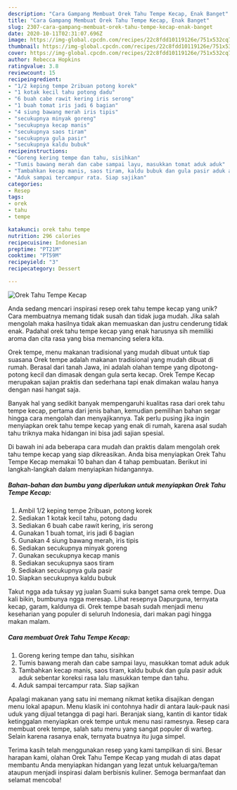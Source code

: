 ```yaml
---
description: "Cara Gampang Membuat Orek Tahu Tempe Kecap, Enak Banget"
title: "Cara Gampang Membuat Orek Tahu Tempe Kecap, Enak Banget"
slug: 2307-cara-gampang-membuat-orek-tahu-tempe-kecap-enak-banget
date: 2020-10-11T02:31:07.696Z
image: https://img-global.cpcdn.com/recipes/22c8fdd10119126e/751x532cq70/orek-tahu-tempe-kecap-foto-resep-utama.jpg
thumbnail: https://img-global.cpcdn.com/recipes/22c8fdd10119126e/751x532cq70/orek-tahu-tempe-kecap-foto-resep-utama.jpg
cover: https://img-global.cpcdn.com/recipes/22c8fdd10119126e/751x532cq70/orek-tahu-tempe-kecap-foto-resep-utama.jpg
author: Rebecca Hopkins
ratingvalue: 3.8
reviewcount: 15
recipeingredient:
- "1/2 keping tempe 2ribuan potong korek"
- "1 kotak kecil tahu potong dadu"
- "6 buah cabe rawit kering iris serong"
- "1 buah tomat iris jadi 6 bagian"
- "4 siung bawang merah iris tipis"
- "secukupnya minyak goreng"
- "secukupnya kecap manis"
- "secukupnya saos tiram"
- "secukupnya gula pasir"
- "secukupnya kaldu bubuk"
recipeinstructions:
- "Goreng kering tempe dan tahu, sisihkan"
- "Tumis bawang merah dan cabe sampai layu, masukkan tomat aduk aduk"
- "Tambahkan kecap manis, saos tiram, kaldu bubuk dan gula pasir aduk aduk sebentar koreksi rasa lalu masukkan tempe dan tahu."
- "Aduk sampai tercampur rata. Siap sajikan"
categories:
- Resep
tags:
- orek
- tahu
- tempe

katakunci: orek tahu tempe 
nutrition: 296 calories
recipecuisine: Indonesian
preptime: "PT21M"
cooktime: "PT59M"
recipeyield: "3"
recipecategory: Dessert

---
```



![Orek Tahu Tempe Kecap](https://img-global.cpcdn.com/recipes/22c8fdd10119126e/751x532cq70/orek-tahu-tempe-kecap-foto-resep-utama.jpg)

Anda sedang mencari inspirasi resep orek tahu tempe kecap yang unik? Cara membuatnya memang tidak susah dan tidak juga mudah. Jika salah mengolah maka hasilnya tidak akan memuaskan dan justru cenderung tidak enak. Padahal orek tahu tempe kecap yang enak harusnya sih memiliki aroma dan cita rasa yang bisa memancing selera kita.

Orek tempe, menu makanan tradisional yang mudah dibuat untuk tiap suasana Orek tempe adalah makanan tradisional yang mudah dibuat di rumah. Berasal dari tanah Jawa, ini adalah olahan tempe yang dipotong-potong kecil dan dimasak dengan gula serta kecap. Orek Tempe Kecap merupakan sajian praktis dan sederhana tapi enak dimakan walau hanya dengan nasi hangat saja.

Banyak hal yang sedikit banyak mempengaruhi kualitas rasa dari orek tahu tempe kecap, pertama dari jenis bahan, kemudian pemilihan bahan segar hingga cara mengolah dan menyajikannya. Tak perlu pusing jika ingin menyiapkan orek tahu tempe kecap yang enak di rumah, karena asal sudah tahu triknya maka hidangan ini bisa jadi sajian spesial.


Di bawah ini ada beberapa cara mudah dan praktis dalam mengolah orek tahu tempe kecap yang siap dikreasikan. Anda bisa menyiapkan Orek Tahu Tempe Kecap memakai 10 bahan dan 4 tahap pembuatan. Berikut ini langkah-langkah dalam menyiapkan hidangannya.

<!--inarticleads1-->

##### Bahan-bahan dan bumbu yang diperlukan untuk menyiapkan Orek Tahu Tempe Kecap:

1. Ambil 1/2 keping tempe 2ribuan, potong korek
1. Sediakan 1 kotak kecil tahu, potong dadu
1. Sediakan 6 buah cabe rawit kering, iris serong
1. Gunakan 1 buah tomat, iris jadi 6 bagian
1. Gunakan 4 siung bawang merah, iris tipis
1. Sediakan secukupnya minyak goreng
1. Gunakan secukupnya kecap manis
1. Sediakan secukupnya saos tiram
1. Sediakan secukupnya gula pasir
1. Siapkan secukupnya kaldu bubuk


Takut ngga ada tuksay yg jualan Suami suka banget sama orek tempe. Dua kali bikin, bumbunya ngga meresap. Lihat resepnya Dapurguna, ternyata kecap, garam, kaldunya di. Orek tempe basah sudah menjadi menu keseharian yang populer di seluruh Indonesia, dari makan pagi hingga makan malam. 

<!--inarticleads2-->

##### Cara membuat Orek Tahu Tempe Kecap:

1. Goreng kering tempe dan tahu, sisihkan
1. Tumis bawang merah dan cabe sampai layu, masukkan tomat aduk aduk
1. Tambahkan kecap manis, saos tiram, kaldu bubuk dan gula pasir aduk aduk sebentar koreksi rasa lalu masukkan tempe dan tahu.
1. Aduk sampai tercampur rata. Siap sajikan


Apalagi makanan yang satu ini memang nikmat ketika disajikan dengan menu lokal apapun. Menu klasik ini contohnya hadir di antara lauk-pauk nasi uduk yang dijual tetangga di pagi hari. Beranjak siang, kantin di kantor tidak ketinggalan menyiapkan orek tempe untuk menu nasi ramesnya. Resep cara membuat orek tempe, salah satu menu yang sangat populer di warteg. Selain karena rasanya enak, ternyata buatnya itu juga simpel. 

Terima kasih telah menggunakan resep yang kami tampilkan di sini. Besar harapan kami, olahan Orek Tahu Tempe Kecap yang mudah di atas dapat membantu Anda menyiapkan hidangan yang lezat untuk keluarga/teman ataupun menjadi inspirasi dalam berbisnis kuliner. Semoga bermanfaat dan selamat mencoba!
